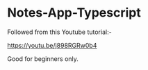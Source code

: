 # Notes-App-Typescript

Followed from this Youtube tutorial:-

https://youtu.be/j898RGRw0b4


Good for beginners only.
